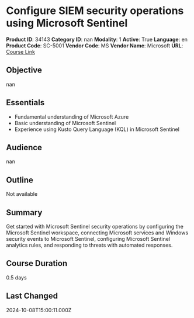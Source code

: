 # Configure SIEM security operations using Microsoft Sentinel

**Product ID**: 34143
**Category ID**: nan
**Modality**: 1
**Active**: True
**Language**: en
**Product Code**: SC-5001
**Vendor Code**: MS
**Vendor Name**: Microsoft
**URL**: [Course Link](https://www.fastlaneus.com/course/microsoft-sc-5001)

## Objective
nan

## Essentials
- Fundamental understanding of Microsoft Azure
- Basic understanding of Microsoft Sentinel
- Experience using Kusto Query Language (KQL) in Microsoft Sentinel

## Audience
nan

## Outline
Not available

## Summary
Get started with Microsoft Sentinel security operations by configuring the Microsoft Sentinel workspace, connecting Microsoft services and Windows security events to Microsoft Sentinel, configuring Microsoft Sentinel analytics rules, and responding to threats with automated responses.

## Course Duration
0.5 days

## Last Changed
2024-10-08T15:00:11.000Z
